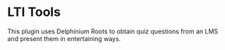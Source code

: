 # LTI Tools
This plugin uses Delphinium Roots to obtain quiz questions from an LMS and present them in entertaining ways.